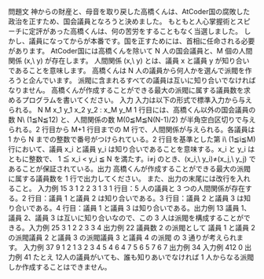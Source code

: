 問題文
神からの財産と、母音を取り戻した高橋くんは、AtCoder国の腐敗した政治を正すため、国会議員となろうと決めました。
もともと人心掌握術とスピーチに定評があった高橋くんは、何の苦労をすることもなく当選しました。
しかし、議員になってからが本番です。国を正すためには、首相に任命される必要があります。
AtCoder国には高橋くんを除いて N 人の国会議員と、M 個の人間関係 (x,\ y) が存在します。
人間関係 (x,\ y) とは、議員 x と議員 y が知り合いであることを意味します。
高橋くんは N 人の議員から何人かを選んで派閥を作ろうと企んでいます。
派閥に含まれるすべての議員は互いに知り合いでなければなりません。
高橋くんが作成することができる最大の派閥に属する議員数を求めるプログラムを書いてください。
入力
入力は以下の形式で標準入力から与えられる。
N M
x_1 y_1
x_2 y_2
:
x_M y_M
1 行目には、高橋くん以外の国会議員の数 N\ (1≦N≦12) と、人間関係の数 M(0≦M≦N(N-1)/2) が半角空白区切りで与えられる。2 行目から M+1 行目までの M 行で、人間関係が与えられる。各議員は 1 から N までの整数で番号がつけられている。2 行目を基準とした第 i\ (1≦i≦M) 行において、議員 x_i と議員 y_i は知り合いであることを意味する。x_i と y_i はともに整数で、 1 ≦ x_i < y_i ≦ N を満たす。i≠j のとき、(x_i,\ y_i)≠(x_j,\ y_j) であることが保証されている。出力
高橋くんが作成することができる最大の派閥に属する議員数を 1 行で出力してください。
また、出力の末尾には改行を入れること。
入力例 15 3
1 2
2 3
1 3
1 行目：5 人の議員と 3 つの人間関係が存在する。2 行目：議員 1 と議員 2 は知り合いである。3 行目：議員 2 と議員 3 は知り合いである。4 行目：議員 1 と議員 3 は知り合いである。出力例 13
議員 1、議員 2、議員 3 は互いに知り合いなので、この 3 人は派閥を構成することができる。入力例 25 3
1 2
2 3
3 4
出力例 22
議員数 2 の派閥として
		議員 1 と議員 2 の派閥議員 2 と議員 3 の派閥議員 3 と議員 4 の派閥
		の 3 通りが考えられます。
	入力例 37 9
1 2
1 3
2 3
4 5
4 6
4 7
5 6
5 7
6 7
出力例 34
入力例 412 0
出力例 41
たとえ 12人の議員がいても、誰も知りあいでなければ 1 人からなる派閥しか作成することはできません。